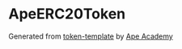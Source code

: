 # ApeERC20Token

Generated from [token-template](https://github.com/ApeAcademy/token-template) by [Ape Academy](academy.apeworx.io)
